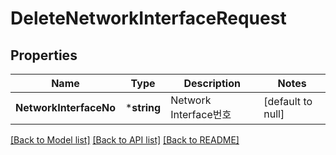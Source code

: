 # DeleteNetworkInterfaceRequest

## Properties
Name | Type | Description | Notes
------------ | ------------- | ------------- | -------------
**NetworkInterfaceNo** | ***string** | Network Interface번호 | [default to null]

[[Back to Model list]](../README.md#documentation-for-models) [[Back to API list]](../README.md#documentation-for-api-endpoints) [[Back to README]](../README.md)


